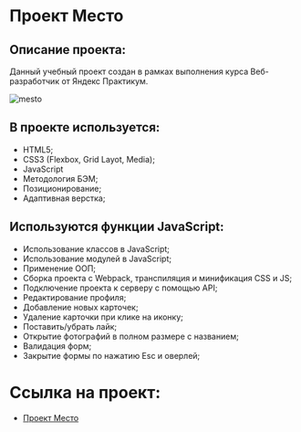 # Проект Место

## Описание проекта:
Данный учебный проект создан в рамках выполнения курса Веб- разработчик от Яндекс Практикум.

![mesto](https://user-images.githubusercontent.com/93434868/162884984-c0cbe84d-f8a8-4fbb-ae58-c20f11b3f8d3.gif)


## В проекте используется:

* HTML5;
* CSS3 (Flexbox, Grid Layot, Media);
* JavaScript
* Методология БЭМ;
* Позиционирование;
* Адаптивная верстка;

## Используются функции JavaScript:

* Использование классов в JavaScript;
* Использование модулей в JavaScript;
* Применение ООП;
* Cборка проекта с Webpack, транспиляция и минификация CSS и JS;
* Подключение проекта к серверу с помощью API;
* Редактирование профиля;
* Добавление новых карточек;
* Удаление карточки при клике на иконку;
* Поставить/убрать лайк;
* Открытие фотографий в полном размере с названием;
* Валидация форм;
* Закрытие формы по нажатию Esc и оверлей;

# Ссылка на проект:

* [ Проект Место](https://pnzdmd.github.io/mesto/ "Я проект Место!")
